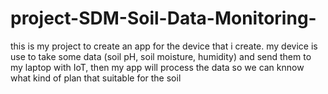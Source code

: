 # project-SDM-Soil-Data-Monitoring-
this is my project to create an app for the device that i create. my device is use to take some data (soil pH, soil moisture, humidity) and send them to my laptop with IoT, then my app will process the data so we can knnow what kind of plan that suitable for the soil
